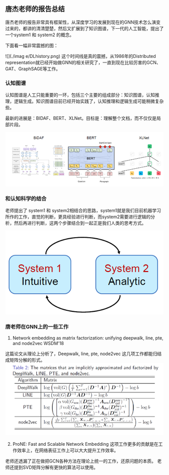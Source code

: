 ## 唐杰老师的报告总结
唐杰老师的报告非常具有框架性，从深度学习的发展到现在的GNN技术怎么演变过来的，都讲的清清楚楚，然后又扩展到了知识图谱，下一代的人工智能，提出了一个system1 和 system2 的概念。

下面看一幅非常震撼的图：

![](./imag  e/DLhistory.png)
这个时间线是真的震撼，从1986年的Distributed representation就已经开始做GNN的相关研究了，一直到现在比较厉害的GCN、GAT、GraphSAGE等工作。


### 认知图谱
认知图谱是人工只能重要的一环，包括三个主要的组成部分：知识图谱，认知推理，逻辑生成。知识图谱目前已经开始实践了，认知推理和逻辑生成可能稍微复杂些。

最新的进展是：BIDAF、BERT、XLNet。目标是：理解整个文档，而不仅仅是局部片段。

![](./image/Bert.png)

### 和认知科学的结合
老师提出了 system1 和 system2相结合的思路，system1就是我们目前机器学习所作的工作，直觉的判断，更具经验进行判断，而system2需要进行逻辑的分析，然后再进行判断，这两个步骤结合到一起正是我们人类的思考方式。

![](./image/system2.png)

### 唐老师在GNN上的一些工作

1. Network embedding as matrix factorization: unifying deepwalk, line, pte, and node2vec WSDM'18

这篇论文从理论上分析了，Deepwalk, line, pte, node2vec 这几项工作都能归结成矩阵分解的形式。
![](./image/matrix.png)

2. ProNE: Fast and Scalable Network Embedding
这项工作更多的贡献是在工作效率上，在网络表征工作上可以大大提升工作效率。

老师还透漏了正在做把GCN各种方法在理论上统一的工作，还原问题的本质。
老师还提到SVD矩阵分解有更快的算法可以使用。



